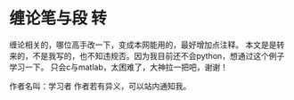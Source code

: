 # 缠论笔与段      转

缠论相关的，哪位高手改一下，变成本网能用的，最好增加点注释。
本文是是转来的，不是我写的，也不知违规否。因为我目前还不会python，想通过这个例子学习一下。
只会c与matlab，太困难了，大神拉一把吧，谢谢！

作者名叫：学习者
作者若有异义，可以站内通知我。



